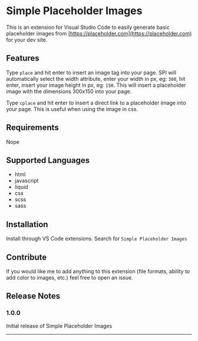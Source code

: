 # Simple Placeholder Images

This is an extension for Visual Studio Code to easily generate basic placeholder images from [https://placeholder.com](https://placeholder.com) for your dev site.

## Features

Type `place` and hit enter to insert an image tag into your page. SPI will automatically select the width attribute, enter your width in px, eg: `300`, hit enter, insert your image height in px, eg: `150`. This will insert a placeholder image with the dimensions 300x150 into your page.

Type `cplace` and hit enter to insert a direct link to a placeholder image into your page. This is useful when using the image in css.

## Requirements

Nope

## Supported Languages

- html
- javascript
- liquid
- css
- scss
- sass

## Installation

Install through VS Code extensions. Search for `Simple Placeholder Images`

## Contribute

If you would like me to add anything to this extension (file formats, ability to add color to images, etc.) feel free to open an issue.

## Release Notes

### 1.0.0

Initial release of Simple Placeholder Images

-----------------------------------------------------------------------------------------------------------